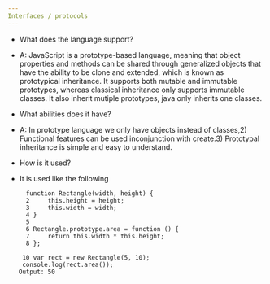 ```yaml
---
Interfaces / protocols
---
```

* What does the language support?

 *  A: JavaScript is a prototype-based language, meaning that object properties and methods can be shared through generalized objects that have the ability to be clone and extended, which is known as prototypical inheritance. It supports both mutable and immutable prototypes, whereas classical inheritance only supports immutable classes. It also inherit mutiple prototypes, java only inherits one 
classes. 
	

* What abilities does it have?
 *  A: In prototype language we only have objects instead of classes,2) Functional features can be used inconjunction with create.3) Prototypal inheritance is simple and easy to understand.

* How is it used?
* It is used like the following 

```	
     function Rectangle(width, height) {
	 2     this.height = height;
	 3     this.width = width;
	 4 }
	 5 
	 6 Rectangle.prototype.area = function () {
	 7     return this.width * this.height;
	 8 };
 
	10 var rect = new Rectangle(5, 10);
    console.log(rect.area());
   Output: 50
```	

